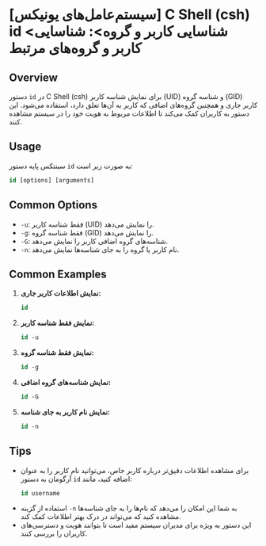 # [سیستم‌عامل‌های یونیکس] C Shell (csh) id <شناسایی کاربر و گروه>: شناسایی کاربر و گروه‌های مرتبط

## Overview
دستور `id` در C Shell (csh) برای نمایش شناسه کاربر (UID) و شناسه گروه (GID) کاربر جاری و همچنین گروه‌های اضافی که کاربر به آن‌ها تعلق دارد، استفاده می‌شود. این دستور به کاربران کمک می‌کند تا اطلاعات مربوط به هویت خود را در سیستم مشاهده کنند.

## Usage
سینتکس پایه دستور `id` به صورت زیر است:

```csh
id [options] [arguments]
```

## Common Options
- `-u`: فقط شناسه کاربر (UID) را نمایش می‌دهد.
- `-g`: فقط شناسه گروه (GID) را نمایش می‌دهد.
- `-G`: شناسه‌های گروه اضافی کاربر را نمایش می‌دهد.
- `-n`: نام کاربر یا گروه را به جای شناسه‌ها نمایش می‌دهد.

## Common Examples
1. **نمایش اطلاعات کاربر جاری:**
   ```csh
   id
   ```

2. **نمایش فقط شناسه کاربر:**
   ```csh
   id -u
   ```

3. **نمایش فقط شناسه گروه:**
   ```csh
   id -g
   ```

4. **نمایش شناسه‌های گروه اضافی:**
   ```csh
   id -G
   ```

5. **نمایش نام کاربر به جای شناسه:**
   ```csh
   id -n
   ```

## Tips
- برای مشاهده اطلاعات دقیق‌تر درباره کاربر خاص، می‌توانید نام کاربر را به عنوان آرگومان به دستور `id` اضافه کنید، مانند:
  ```csh
  id username
  ```
- استفاده از گزینه `-n` به شما این امکان را می‌دهد که نام‌ها را به جای شناسه‌ها مشاهده کنید که می‌تواند در درک بهتر اطلاعات کمک کند.
- این دستور به ویژه برای مدیران سیستم مفید است تا بتوانند هویت و دسترسی‌های کاربران را بررسی کنند.